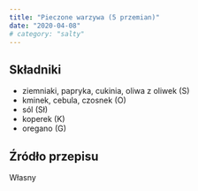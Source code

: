 ```yaml
---
title: "Pieczone warzywa (5 przemian)"
date: "2020-04-08"
# category: "salty"
---
```


## Składniki

- ziemniaki, papryka, cukinia, oliwa z oliwek (S)
- kminek, cebula, czosnek (O)
- sól (Sł)
- koperek (K)
- oregano (G)

## Źródło przepisu

Własny

